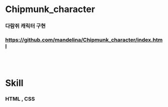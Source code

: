 # Chipmunk_character

### 다람쥐 캐릭터 구현
### https://github.com/mandelina/Chipmunk_character/index.html

<br>
<br>

# Skill
### HTML , CSS
